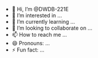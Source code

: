 - 👋 Hi, I’m @DWDB-221E
- 👀 I’m interested in ...
- 🌱 I’m currently learning ...
- 💞️ I’m looking to collaborate on ...
- 📫 How to reach me ...
- 😄 Pronouns: ...
- ⚡ Fun fact: ...

<!---
DWDB-221E/DWDB-221E is a ✨ special ✨ repository because its `README.md` (this file) appears on your GitHub profile.
You can click the Preview link to take a look at your changes.
--->
